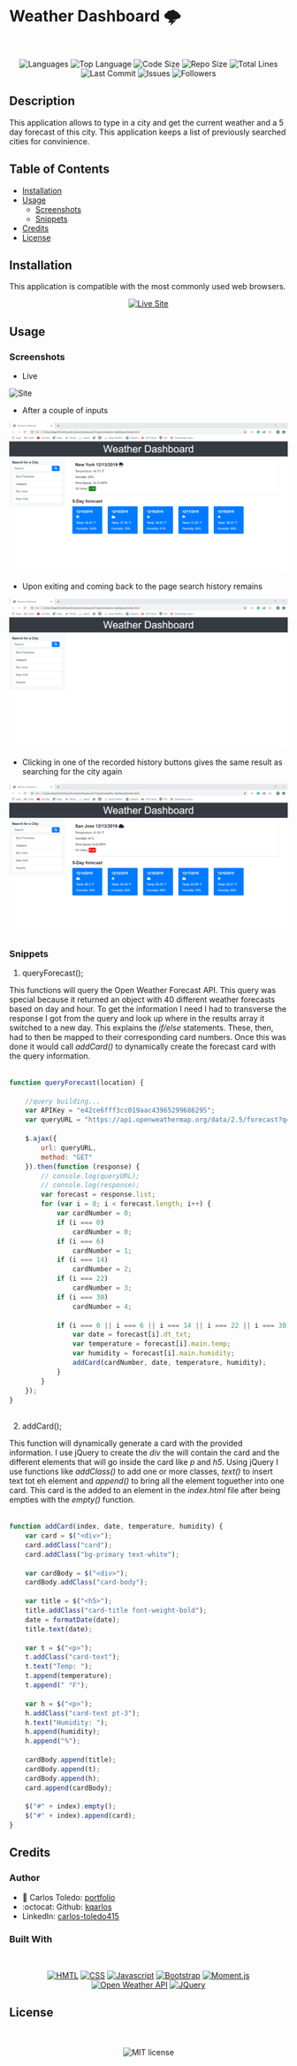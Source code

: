 # Weather Dashboard 🌩️

</br>
<p align="center">
    <img src="https://img.shields.io/github/languages/count/kqarlos/weather-dashboard?style=for-the-badge" alt="Languages" />
    <img src="https://img.shields.io/github/languages/top/kqarlos/weather-dashboard?style=for-the-badge" alt="Top Language" />
    <img src="https://img.shields.io/github/languages/code-size/kqarlos/weather-dashboard?style=for-the-badge" alt="Code Size" />
    <img src="https://img.shields.io/github/repo-size/kqarlos/weather-dashboard?style=for-the-badge" alt="Repo Size" />   
    <img src="https://img.shields.io/tokei/lines/github/kqarlos/weather-dashboard?style=for-the-badge" alt="Total Lines" />   
    <img src="https://img.shields.io/github/last-commit/kqarlos/weather-dashboard?style=for-the-badge" alt="Last Commit" />  
    <img src="https://img.shields.io/github/issues/kqarlos/weather-dashboard?style=for-the-badge" alt="Issues" />  
    <img src="https://img.shields.io/github/followers/kqarlos?style=social" alt="Followers" />  
</p>


## Description

This application allows to type in a city and get the current weather and a 5 day forecast of this city. This application keeps a list of previously searched cities for convinience.

## Table of Contents

* [Installation](#installation)
* [Usage](#usage)
    * [Screenshots](#screenshots)
    * [Snippets](#snippets)
* [Credits](#credits)
* [License](#license)


## Installation

This application is compatible with the most commonly used web browsers.

<p align="center">
    <a href="https://kqarlos.github.io/weather-dashboard"><img src="https://img.shields.io/badge/-👉 See Live Site-success?style=for-the-badge"  alt="Live Site" /></a>
</p>

## Usage

### Screenshots

- Live

![Site](assets/images/weather-live.gif)

- After a couple of inputs 

![Site](assets/images/2.png)


- Upon exiting and coming back to the page search history remains

![Site](assets/images/3.png)

- Clicking in one of the recorded history buttons gives the same result as searching for the city again

![Site](assets/images/4.png)



### Snippets


1. queryForecast();

This functions will query the Open Weather Forecast API. This query was special because it returned an object with 40 different weather forecasts based on day and hour. To get the information I need I had to transverse the response I got from the query and look up where in the results array it switched to a new day. This explains the _if/else_ statements. These, then, had to then be mapped to their corresponding card numbers. Once this was done it would call _addCard()_ to dynamically create the forecast card with the query information.

```javascript

function queryForecast(location) {

    //query building...
    var APIKey = "e42ce6fff3cc019aac43965299686295";
    var queryURL = "https://api.openweathermap.org/data/2.5/forecast?q=" + location + "&units=imperial&appid=" + APIKey;

    $.ajax({
        url: queryURL,
        method: "GET"
    }).then(function (response) {
        // console.log(queryURL);
        // console.log(response);
        var forecast = response.list;
        for (var i = 0; i < forecast.length; i++) {
            var cardNumber = 0;
            if (i === 0)
                cardNumber = 0;
            if (i === 6)
                cardNumber = 1;
            if (i === 14)
                cardNumber = 2;
            if (i === 22)
                cardNumber = 3;
            if (i === 30)
                cardNumber = 4;

            if (i === 0 || i === 6 || i === 14 || i === 22 || i === 30) {
                var date = forecast[i].dt_txt;
                var temperature = forecast[i].main.temp;
                var humidity = forecast[i].main.humidity;
                addCard(cardNumber, date, temperature, humidity);
            }
        }
    });
}
    
```


2. addCard();

This function will dynamically generate a card with the provided information. I use jQuery to create the _div_ the will contain the card and the different elements that will go inside the card like _p_ and _h5_. Using jQuery I use functions like _addClass()_ to add one or more classes, _text()_ to insert text tot eh element and _append()_ to bring all the element toguether into one card. This card is the added to an element in the _index.html_ file after being empties with the _empty()_ function.

```javascript

function addCard(index, date, temperature, humidity) {
    var card = $("<div>");
    card.addClass("card");
    card.addClass("bg-primary text-white");

    var cardBody = $("<div>");
    cardBody.addClass("card-body");

    var title = $("<h5>");
    title.addClass("card-title font-weight-bold");
    date = formatDate(date);
    title.text(date);

    var t = $("<p>");
    t.addClass("card-text");
    t.text("Temp: ");
    t.append(temperature);
    t.append(" °F");

    var h = $("<p>");
    h.addClass("card-text pt-3");
    h.text("Humidity: ");
    h.append(humidity);
    h.append("%");

    cardBody.append(title);
    cardBody.append(t);
    cardBody.append(h);
    card.append(cardBody);

    $("#" + index).empty();
    $("#" + index).append(card);
}

```

## Credits 

### Author

- 💼 Carlos Toledo: [portfolio](https://professional-portfolio2020.herokuapp.com/)
- :octocat: Github: [kqarlos](https://www.github.com/kqarlos)
- <i class="fab fa-linkedin"></i> LinkedIn: [carlos-toledo415](https://www.linkedin.com/in/carlos-toledo415/)


### Built With
    
</br>
<p align="center">
    <a href="https://developer.mozilla.org/en-US/docs/Web/HTML"><img src="https://img.shields.io/badge/-HTML-orange?style=for-the-badge"  alt="HMTL" /></a>
    <a href="https://developer.mozilla.org/en-US/docs/Web/CSS"><img src="https://img.shields.io/badge/-CSS-blue?style=for-the-badge" alt="CSS" /></a>
    <a href="https://www.javascript.com/"><img src="https://img.shields.io/badge/-Javascript-yellow?style=for-the-badge" alt="Javascript" /></a>
    <a href="https://getbootstrap.com/"><img src="https://img.shields.io/badge/-Bootstrap-blueviolet?style=for-the-badge" alt="Bootstrap" /></a>
    <a href="https://momentjs.com/docs/"><img src="https://img.shields.io/badge/-Moment.js-success?style=for-the-badge" alt="Moment.js" /></a>
    <a href="https://openweathermap.org/api"><img src="https://img.shields.io/badge/-Open Weather API-success?style=for-the-badge" alt="Open Weather API" /></a>
    <a href="https://jquery.com/"><img src="https://img.shields.io/badge/-JQuery-blue?style=for-the-badge" alt="JQuery" /></a>
</p>

## License

</br>
<p align="center">
    <img align="center" src="https://img.shields.io/github/license/kqarlos/weather-dashboard?style=for-the-badge" alt="MIT license" />
</p>